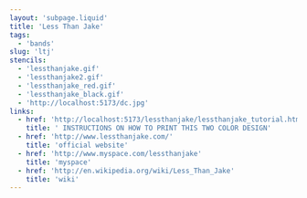 ```yaml
---
layout: 'subpage.liquid'
title: 'Less Than Jake'
tags:
  - 'bands'
slug: 'ltj'
stencils:
  - 'lessthanjake.gif'
  - 'lessthanjake2.gif'
  - 'lessthanjake_red.gif'
  - 'lessthanjake_black.gif'
  - 'http://localhost:5173/dc.jpg'
links:
  - href: 'http://localhost:5173/lessthanjake/lessthanjake_tutorial.html'
    title: ' INSTRUCTIONS ON HOW TO PRINT THIS TWO COLOR DESIGN'
  - href: 'http://www.lessthanjake.com/'
    title: 'official website'
  - href: 'http://www.myspace.com/lessthanjake'
    title: 'myspace'
  - href: 'http://en.wikipedia.org/wiki/Less_Than_Jake'
    title: 'wiki'
---
```

